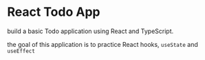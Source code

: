 # React Todo App

build a basic Todo application using React and TypeScript.

the goal of this application is to practice React hooks, `useState` and `useEffect`

